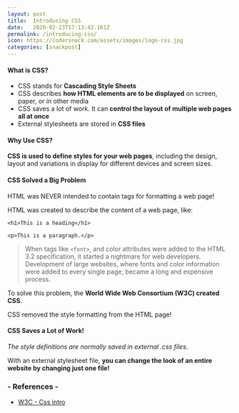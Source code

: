 ```yaml
---
layout: post
title:  Introducing CSS
date:   2020-02-23T17:13:42.161Z
permalink: /introducing-css/
icon: https://codersnack.com/assets/images/logo-css.jpg
categories: [snackpost]
---
```

#### What is CSS?
- CSS stands for **Cascading Style Sheets**
- CSS describes **how HTML elements are to be displayed** on screen, paper, or in other media
- CSS saves a lot of work. It can **control the layout of multiple web pages all at once**
- External stylesheets are stored in **CSS files**
  
#### Why Use CSS?
**CSS is used to define styles for your web pages**, including the design, layout and variations in display for different devices and screen sizes. 
  
#### CSS Solved a Big Problem
HTML was NEVER intended to contain tags for formatting a web page!

HTML was created to describe the content of a web page, like:

```
<h1>This is a heading</h1>

<p>This is a paragraph.</p>
```

> When tags like `<font>`, and color attributes were added to the HTML 3.2 specification, it started a nightmare for web developers. Development of large websites, where fonts and color information were added to every single page, became a long and expensive process.

To solve this problem, the **World Wide Web Consortium (W3C) created CSS**.

CSS removed the style formatting from the HTML page!
  
#### CSS Saves a Lot of Work!
*The style definitions are normally saved in external .css files*.

With an external stylesheet file, **you can change the look of an entire website by changing just one file!**



### - References -

- [W3C - Css intro](https://www.w3schools.com/css/css_intro.asp)
